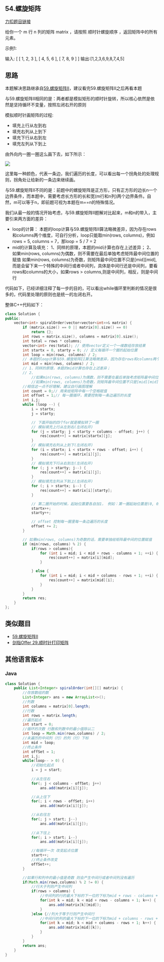 


## 54.螺旋矩阵

[力扣题目链接](https://leetcode.cn/problems/spiral-matrix/)

给你一个 m 行 n 列的矩阵 matrix ，请按照 顺时针螺旋顺序 ，返回矩阵中的所有元素。

示例1:

输入: 
[
 [ 1, 2, 3 ],
 [ 4, 5, 6 ],
 [ 7, 8, 9 ]
]
输出:[1,2,3,6,9,8,7,4,5]

## 思路

本题解决思路继承自[59.螺旋矩阵II](https://www.programmercarl.com/0059.%E8%9E%BA%E6%97%8B%E7%9F%A9%E9%98%B5II.html)，建议看完59.螺旋矩阵II之后再看本题

与59.螺旋矩阵II相同的是：两者都是模拟矩形的顺时针旋转，所以核心依然是依然是坚持循环不变量，按照左闭右开的原则

模拟顺时针画矩阵的过程:

* 填充上行从左到右
* 填充右列从上到下
* 填充下行从右到左
* 填充左列从下到上

由外向内一圈一圈这么画下去，如下所示：


![](https://code-thinking-1253855093.file.myqcloud.com/pics/20220922102236.png)

这里每一种颜色，代表一条边，我们遍历的长度，可以看出每一个拐角处的处理规则，拐角处让给新的一条边来继续画。

与59.螺旋矩阵II不同的是：前题中的螺旋矩阵是正方形，只有正方形的边长n一个边界条件，而本题中，需要考虑长方形的长和宽(m行和n列)两个边界条件。自然，m可以等于n，即前题可视为本题在m==n的特殊情况。

我们从最一般的情况开始考虑，与59.螺旋矩阵II题解对比起来，m和n的带入，主要引来两方面的差异：

* loop的计算：
    本题的loop计算与59.螺旋矩阵II算法略微差异，因为存在rows和columns两个维度，可自行分析，loop只能取min(rows, columns)，例如rows = 5, columns = 7，那loop = 5 / 7 = 2
* mid的计算及填充：
    1、同样的原理，本题的mid计算也存在上述差异；
    2、
      如果min(rows, columns)为偶数，则不需要在最后单独考虑矩阵最中间位置的赋值
      如果min(rows, columns)为奇数，则矩阵最中间位置不只是[mid][mid],而是会留下来一个特殊的中间行或者中间列，具体是中间行还是中间列，要看rows和columns的大小，如果rows > columns,则是中间列，相反，则是中间行

代码如下，已经详细注释了每一步的目的，可以看出while循环里判断的情况是很多的，代码里处理的原则也是统一的左闭右开。

整体C++代码如下：

```CPP
class Solution {
public:
    vector<int> spiralOrder(vector<vector<int>>& matrix) {
        if (matrix.size() == 0 || matrix[0].size() == 0)
            return {};
        int rows = matrix.size(), columns = matrix[0].size();
        int total = rows * columns;
        vector<int> res(total); // 使用vector定义一个一维数组存放结果
        int startx = 0, starty = 0; // 定义每循环一个圈的起始位置
        int loop = min(rows, columns) / 2; 
        // 本题的loop计算与59.螺旋矩阵II算法略微差异，因为存在rows和columns两个维度，可自行分析，loop只能取min(rows, columns)，例如rows = 5, columns = 7，那loop = 5 / 7 = 2
        int mid = min(rows, columns) / 2; 
        // 1、同样的原理，本题的mid计算也存在上述差异；
        // 2、
            //如果min(rows, columns)为偶数，则不需要在最后单独考虑矩阵最中间位置的赋值
            //如果min(rows, columns)为奇数，则矩阵最中间位置不只是[mid][mid],而是会留下来一个特殊的中间行或者中间列，具体是中间行还是中间列，要看rows和columns的大小，如果rows > columns,则是中间列，相反，则是中间行
        //相信这一点不好理解，建议自行画图理解
        int count = 0;// 用来给矩阵中每一个空格赋值
        int offset = 1;// 每一圈循环，需要控制每一条边遍历的长度
        int i,j;
        while (loop --) {
            i = startx;
            j = starty;

            // 下面开始的四个for就是模拟转了一圈
            // 模拟填充上行从左到右(左闭右开)
            for (j = starty; j < starty + columns - offset; j++) {
                res[count++] = matrix[startx][j];
            }
            // 模拟填充右列从上到下(左闭右开)
            for (i = startx; i < startx + rows - offset; i++) {
                res[count++] = matrix[i][j];
            }
            // 模拟填充下行从右到左(左闭右开)
            for (; j > starty; j--) {
                res[count++] = matrix[i][j];
            }
            // 模拟填充左列从下到上(左闭右开)
            for (; i > startx; i--) {
                res[count++] = matrix[i][starty];
            }

            // 第二圈开始的时候，起始位置要各自加1， 例如：第一圈起始位置是(0, 0)，第二圈起始位置是(1, 1)
            startx++;
            starty++;

            // offset 控制每一圈里每一条边遍历的长度
            offset += 2;
        }

        // 如果min(rows, columns)为奇数的话，需要单独给矩阵最中间的位置赋值
        if (min(rows, columns) % 2) {
            if(rows > columns){
                for (int i = mid; i < mid + rows - columns + 1; ++i) {
                    res[count++] = matrix[i][mid];
                }

            } else {
                for (int i = mid; i < mid + columns - rows + 1; ++i) {
                    res[count++] = matrix[mid][i];
                }
            }
        }
        return res;
    }
};
```

## 类似题目

* [59.螺旋矩阵II](https://leetcode.cn/problems/spiral-matrix-ii/)
* [剑指Offer 29.顺时针打印矩阵](https://leetcode.cn/problems/shun-shi-zhen-da-yin-ju-zhen-lcof/)

## 其他语言版本

### Java

```java
class Solution {
    public List<Integer> spiralOrder(int[][] matrix) {
        //存放数组的数
        List<Integer> ans = new ArrayList<>();
        //列数
        int columns = matrix[0].length;
        //行数
        int rows = matrix.length;
        //遍历起点
        int start = 0;
        //循环的次数 行数和列数中的最小值除以二
        int loop = Math.min(rows,columns) / 2;
        //未遍历的中间列（行）的列（行）下标
        int mid = loop;
        //终止条件
        int offSet = 1;
        int i,j;
        while(loop-- > 0) {
            //初始化起点
            i = j = start;
            
            //从左往右
            for(; j < columns - offSet; j++)
                ans.add(matrix[i][j]);

            //从上往下
            for(; i < rows - offSet; i++)
                ans.add(matrix[i][j]);

            //从右往左
            for(; j > start; j--)
                ans.add(matrix[i][j]);
            
            //从下往上
            for(; i > start; i--)
                ans.add(matrix[i][j]);

            //每循环一次 改变起点位置
            start++;
            //终止条件改变
            offSet++;
        }

        //如果行和列中的最小值是奇数 则会产生中间行或者中间列没有遍历
        if(Math.min(rows,columns) % 2 != 0) {
            //行大于列则产生中间列
            if(rows > columns) {
                //中间列的行的最大下标的下一位的下标为mid + rows - columns + 1
                for(int k = mid; k < mid + rows - columns + 1; k++) {
                    ans.add(matrix[k][mid]);
                }
            }else {//列大于等于行则产生中间行
                //中间行的列的最大下标的下一位的下标为mid + columns - rows + 1
                for(int k = mid; k < mid + columns - rows + 1; k++) {
                    ans.add(matrix[mid][k]);
                }
            }
        }
        return ans;
    }
}
```



